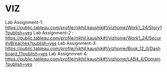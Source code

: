 # VIZ
Lab Assignment-1: https://public.tableau.com/profile/nikhil.kaushik#!/vizhome/Work1_24/Story1?publish=yes
Lab Assignment-2 : https://public.tableau.com/profile/nikhil.kaushik#!/vizhome/Work1_24/SecurityBreaches?publish=yes
Lab Assignment-3: https://public.tableau.com/profile/nikhil.kaushik#!/vizhome/Book_12_0/Dashboard_1?publish=yes
Lab Assignmnet-4: https://public.tableau.com/profile/nikhil.kaushik#!/vizhome/LAB4_4/Domain?publish=yes
